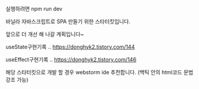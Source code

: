 실행하려면 
npm run dev

바닐라 자바스크립트로 SPA 만들기 위한 스타터킷입니다.

앞으로 더 개선 해 나갈 계획입니다~

useState구현기록 ..
https://donghyk2.tistory.com/144

useEffect구현기록 ..
https://donghyk2.tistory.com/146

해당 스타터킷으로 개발 할 경우 webstorm ide 추천합니다. (백틱 안의 html코드 문법 강조 가능)
